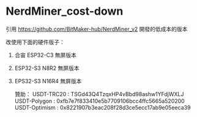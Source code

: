 # NerdMiner_cost-down

引用 https://github.com/BitMaker-hub/NerdMiner_v2   開發的低成本的版本

改使用下面的硬件版子：
1. 合宙 ESP32-C3 無屏版本
2. ESP32-S3 N8R2 無屏版本
3. EPS32-S3 N16R4 無屏版本








   贊助：
   USDT-TRC20         :  TSGd43Q4TzqxHP4vBbd98ashw1YFdjWXLJ
   USDT-Polygon     :  0xfb7e7f833410e5b7709106bcc4ffc5665a520200
   USDT-Optimism :  0x8221907b3eac208f28d3ce5ecc17ab9e05eeca39
   
   
   
